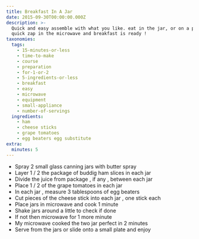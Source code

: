 ```yaml
---
title: Breakfast In A Jar
date: 2015-09-30T00:00:00.000Z
description: >-
  Quick and easy assemble with what you like. eat in the jar, or on a plate. a
  quick zap in the microwave and breakfast is ready !
taxonomies:
  tags:
    - 15-minutes-or-less
    - time-to-make
    - course
    - preparation
    - for-1-or-2
    - 5-ingredients-or-less
    - breakfast
    - easy
    - microwave
    - equipment
    - small-appliance
    - number-of-servings
  ingredients:
    - ham
    - cheese sticks
    - grape tomatoes
    - egg beaters egg substitute
extra:
  minutes: 5
---
```

 - Spray 2 small glass canning jars with butter spray
 - Layer 1 / 2 the package of buddig ham slices in each jar
 - Divide the juice from package , if any , between each jar
 - Place 1 / 2 of the grape tomatoes in each jar
 - In each jar , measure 3 tablespoons of egg beaters
 - Cut pieces of the cheese stick into each jar , one stick each
 - Place jars in microwave and cook 1 minute
 - Shake jars around a little to check if done
 - If not then microwave for 1 more minute
 - My microwave cooked the two jar perfect in 2 minutes
 - Serve from the jars or slide onto a small plate and enjoy
